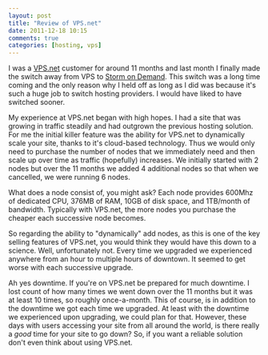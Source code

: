 ```yaml
---
layout: post
title: "Review of VPS.net"
date: 2011-12-18 10:15
comments: true
categories: [hosting, vps]
---
```


I was a [VPS.net](http://vps.net) customer for around 11 months and last month I finally made the switch away from VPS to [Storm on Demand](http://stormondemand.com). This switch was a long time coming and the only reason why I held off as long as I did was because it's such a huge job to switch hosting providers. I would have liked to have switched sooner.

My experience at VPS.net began with high hopes. I had a site that was growing in traffic steadily and had outgrown the previous hosting solution. For me the initial killer feature was the ability for VPS.net to dynamically scale your site, thanks to it's cloud-based technology. Thus we would only need to purchase the number of nodes that we immediately need and then scale up over time as traffic (hopefully) increases. We initially started with 2 nodes but over the 11 months we added 4 additional nodes so that when we cancelled, we were running 6 nodes.

What does a node consist of, you might ask? Each node provides 600Mhz of dedicated CPU, 376MB of RAM, 10GB of disk space, and 1TB/month of bandwidth. Typically with VPS.net, the more nodes you purchase the cheaper each successive node becomes.

So regarding the ability to "dynamically" add nodes, as this is one of the key selling features of VPS.net, you would think they would have this down to a science. Well, unfortunately not. Every time we upgraded we experienced anywhere from an hour to multiple hours of downtown. It seemed to get worse with each successive upgrade.

Ah yes downtime. If you're on VPS.net be prepared for much downtime. I lost count of how many times we went down over the 11 months but it was at least 10 times, so roughly once-a-month. This of course, is in addition to the downtime we got each time we upgraded. At least with the downtime we experienced upon upgrading, we could plan for that. However, these days with users accessing your site from all around the world, is there really a *good* time for your site to go down? So, if you want a reliable solution don't even think about using VPS.net.

